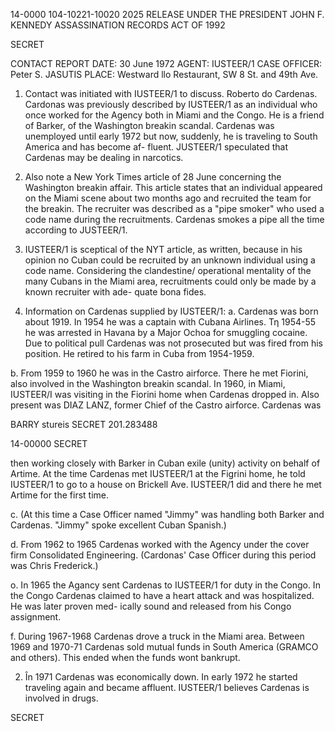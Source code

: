 14-0000
104-10221-10020 2025 RELEASE UNDER THE PRESIDENT JOHN F. KENNEDY ASSASSINATION RECORDS ACT OF 1992

SECRET

CONTACT REPORT DATE: 30 June 1972
AGENT: IUSTEER/1 CASE OFFICER: Peter S. JASUTIS
PLACE: Westward llo Restaurant,
SW 8 St. and 49th Ave.

1. Contact was initiated with IUSTEER/1 to discuss. Roberto
do Cardenas. Cardonas was previously described by IUSTEER/1 as
an individual who once worked for the Agency both in Miami and
the Congo. He is a friend of Barker, of the Washington breakin
scandal. Cardenas was unemployed until early 1972 but now,
suddenly, he is traveling to South America and has become af-
fluent. JUSTEER/1 speculated that Cardenas may be dealing in
narcotics.

2. Also note a New York Times article of 28 June concerning
the Washington breakin affair. This article states that an
individual appeared on the Miami scene about two months ago and
recruited the team for the breakin. The recruiter was described
as a "pipe smoker" who used a code name during the recruitments.
Cardenas smokes a pipe all the time according to JUSTEER/1.

3. IUSTEER/1 is sceptical of the NYT article, as written,
because in his opinion no Cuban could be recruited by an unknown
individual using a code name. Considering the clandestine/
operational mentality of the many Cubans in the Miami area,
recruitments could only be made by a known recruiter with ade-
quate bona fides.

4. Information on Cardenas supplied by IUSTEER/1:
a. Cardenas was born about 1919. In 1954 he was a
captain with Cubana Airlines. Τη 1954-55 he was arrested in
Havana by a Major Ochoa for smuggling cocaine. Due to political
pull Cardenas was not prosecuted but was fired from his position.
He retired to his farm in Cuba from 1954-1959.

b. From 1959 to 1960 he was in the Castro airforce.
There he met Fiorini, also involved in the Washington breakin
scandal. In 1960, in Miami, IUSTEER/I was visiting in the
Fiorini home when Cardenas dropped in. Also present was
DIAZ LANZ, former Chief of the Castro airforce. Cardenas was

BARRY
stureis
SECRET 201.283488

14-00000
SECRET

then working closely with Barker in Cuban exile (unity)
activity on behalf of Artime. At the time Cardenas met
IUSTEER/1 at the Figrini home, he told IUSTEER/1 to go to
a house on Brickell Ave. IUSTEER/1 did and there he met
Artime for the first time.

c. (At this time a Case Officer named "Jimmy" was
handling both Barker and Cardenas. "Jimmy" spoke excellent
Cuban Spanish.)

d. From 1962 to 1965 Cardenas worked with the Agency
under the cover firm Consolidated Engineering. (Cardonas'
Case Officer during this period was Chris Frederick.)

o. In 1965 the Agancy sent Cardenas to IUSTEER/1 for
duty in the Congo. In the Congo Cardenas claimed to have a
heart attack and was hospitalized. He was later proven med-
ically sound and released from his Congo assignment.

f. During 1967-1968 Cardenas drove a truck in the
Miami area. Between 1969 and 1970-71 Cardenas sold mutual
funds in South America (GRAMCO and others). This ended when
the funds wont bankrupt.

2. În 1971 Cardenas was economically down. In early
1972 he started traveling again and became affluent. IUSTEER/1
believes Cardenas is involved in drugs.

SECRET

